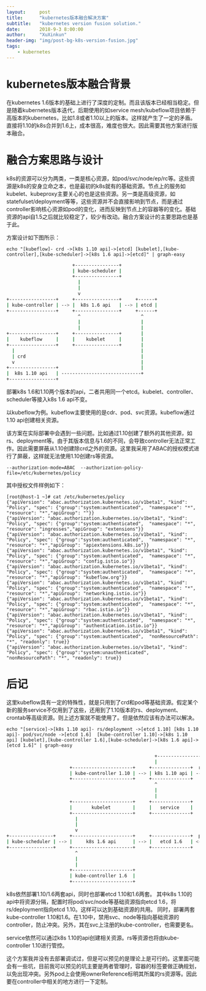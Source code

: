 ```yaml
---
layout:     post
title:      "kubernetes版本融合解决方案"
subtitle:   "kubernetes version fusion solution."
date:       2018-9-3 8:00:00
author:     "XuXinkun"
header-img: "img/post-bg-k8s-version-fusion.jpg"
tags:
    - kubernetes
---
```


# kubernetes版本融合背景

在kubernetes 1.6版本的基础上进行了深度的定制。而且该版本已经相当稳定。但是随着kubernetes版本迭代，后期使用的如service mesh/kubeflow项目依赖于高版本的kubernetes，比如1.8或者1.10以上的版本。这样就产生了一定的矛盾。直接将1.10的k8s合并到1.6上，成本很高，难度也很大。因此需要其他方案进行版本融合。

# 融合方案思路与设计

k8s的资源可以分为两类，一类是核心资源，如pod/svc/node/ep/rc等。这些资源是k8s的安身立命之本，也是最初的k8s就有的基础资源。节点上的服务如kubelet、kubeproxy主要关心的也是这些资源。另一类是高级资源，如statefulset/deployment等等，这些资源并不会直接影响到节点，而是通过controller影响核心资源如pod的变化，进而反映到节点上的容器等的变化。基础资源的api自1.5之后就比较稳定了，较少有改动。融合方案设计的主要思路也是基于此。

方案设计如下图所示：

```
echo "[kubeflow]- crd ->[k8s 1.10 api]->[etcd] [kubelet],[kube-controller],[kube-scheduler]->[k8s 1.6 api]->[etcd]" | graph-easy
```

```sh
                        +----------------+
                        | kube-scheduler |
                        +----------------+
                          |
                          |
                          v
+-----------------+     +----------------+     +------+
| kube-controller | --> |  k8s 1.6 api   | --> | etcd |
+-----------------+     +----------------+     +------+
                          ^                      ^
                          |                      |
                          |                      |
+-----------------+     +----------------+       |
|    kubeflow     |     |    kubelet     |       |
+-----------------+     +----------------+       |
  |                                              |
  | crd                                          |
  v                                              |
+-----------------+                              |
|  k8s 1.10 api   | -----------------------------+
+-----------------+
```

部署k8s 1.6和1.10两个版本的api，二者共用同一个etcd。kubelet、controller、scheduler等接入k8s 1.6 api不变。

以kubeflow为例。kubeflow主要使用的是cdr、pod、svc资源。kubeflow通过1.10 api创建相关资源。

该方案在实际部署中会遇到一些问题。比如通过1.10创建了额外的其他资源，如rs、deployment等。由于其版本信息与1.6的不同，会导致controller无法正常工作。因此需要屏蔽从1.10创建除crd之外的资源。这里我采用了ABAC的授权模式进行了屏蔽，这样就无法使用1.10创建rs等资源。

```
--authorization-mode=ABAC  --authorization-policy-file=/etc/kubernetes/policy
```

其中授权文件样例如下：

```
[root@host-1 ~]# cat /etc/kubernetes/policy 
{"apiVersion": "abac.authorization.kubernetes.io/v1beta1", "kind": "Policy", "spec": {"group":"system:authenticated",  "namespace": "*", "resource": "*","apiGroup": ""}}
{"apiVersion": "abac.authorization.kubernetes.io/v1beta1", "kind": "Policy", "spec": {"group":"system:authenticated",  "namespace": "*", "resource": "ingresses","apiGroup": "extensions"}}
{"apiVersion": "abac.authorization.kubernetes.io/v1beta1", "kind": "Policy", "spec": {"group":"system:authenticated",  "namespace": "*", "resource": "*","apiGroup": "apiextensions.k8s.io"}}
{"apiVersion": "abac.authorization.kubernetes.io/v1beta1", "kind": "Policy", "spec": {"group":"system:authenticated",  "namespace": "*", "resource": "*","apiGroup": "config.istio.io"}}
{"apiVersion": "abac.authorization.kubernetes.io/v1beta1", "kind": "Policy", "spec": {"group":"system:authenticated",  "namespace": "*", "resource": "*","apiGroup": "kubeflow.org"}}
{"apiVersion": "abac.authorization.kubernetes.io/v1beta1", "kind": "Policy", "spec": {"group":"system:authenticated",  "namespace": "*", "resource": "*","apiGroup": "networking.istio.io"}}
{"apiVersion": "abac.authorization.kubernetes.io/v1beta1", "kind": "Policy", "spec": {"group":"system:authenticated",  "namespace": "*", "resource": "*","apiGroup": "rbac.istio.io"}}
{"apiVersion": "abac.authorization.kubernetes.io/v1beta1", "kind": "Policy", "spec": {"group":"system:authenticated",  "namespace": "*", "resource": "*","apiGroup": "authentication.istio.io"}}
{"apiVersion": "abac.authorization.kubernetes.io/v1beta1", "kind": "Policy", "spec": {"group":"system:authenticated",  "nonResourcePath": "*", "readonly": true}}
{"apiVersion": "abac.authorization.kubernetes.io/v1beta1", "kind": "Policy", "spec": {"group":"system:unauthenticated", "nonResourcePath": "*", "readonly": true}}
```

# 后记

这里kubeflow具有一定的特殊性，就是只用到了crd和pod等基础资源。假定某个新的服务service不仅用到了这些，还用到了1.10版本的rs、deployment、crontab等高级资源。则上述方案就不能使用了。但是依然应该有办法可以解决。

```
echo "[service]->[k8s 1.10 api]- rs/deployment ->[etcd 1.10] [k8s 1.10 api]- pod/svc/node ->[etcd 1.6]  [kube-controller 1.10]->[k8s 1.10 api] [kubelet],[kube-controller 1.6],[kube-scheduler]->[k8s 1.6 api]->[etcd 1.6]" | graph-easy
```

```sh
                                                      +----------------------------------------------+
                                                      |                                              |
                       +----------------------+     +--------------+  rs/deployment   +-----------+  |
                       | kube-controller 1.10 | --> | k8s 1.10 api | ---------------> | etcd 1.10 |  |
                       +----------------------+     +--------------+                  +-----------+  |
                                                      ^                                              |
                                                      |                                              |
                                                      |                                              |
                       +----------------------+     +--------------+                                 |
                       |       kubelet        |     |   service    |                                 |
                       +----------------------+     +--------------+                                 |
                         |                                                                           |
                         |                                                                           |
                         v                                                                           |
+----------------+     +----------------------+     +--------------+  pod/svc/node                   |
| kube-scheduler | --> |     k8s 1.6 api      | --> |   etcd 1.6   | <-------------------------------+
+----------------+     +----------------------+     +--------------+
                         ^
                         |
                         |
                       +----------------------+
                       | kube-controller 1.6  |
                       +----------------------+
```

k8s依然部署1.10/1.6两套api，同时也部署etcd 1.10和1.6两套。
其中k8s 1.10的api中将资源分隔，配置时将pod/svc/node等基础资源指向etcd 1.6，将rs/deployment指向etcd 1.10。这样可以达到基础资源的共用。
同时，部署两套kube-controller 1.10和1.6。在1.10中，禁用svc、node等指向基础资源的controller，防止冲突。另外，其在svc上注册的kube-controller，也需要更名。

service依然可以通过k8s 1.10的api创建相关资源。rs等资源也将由kube-controller 1.10进行管控。


这个方案我并没有去部署调试过，但是可以预见的是理论上是可行的。这里面可能会有一些坑，目前我可以预见的坑主要是两者管理时，容器的标签要做正确规划，以免出现冲突。另外pod上会使用ownerReference标明其所属的rs资源等。因此要在controller中相关的地方进行一下定制。